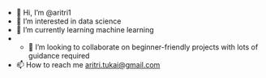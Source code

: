 - 👋 Hi, I’m @aritri1
- 👀 I’m interested in data science
- 🌱 I’m currently learning machine learning
- - 💞️ I’m looking to collaborate on beginner-friendly projects with lots of guidance required
- 📫 How to reach me aritri.tukai@gmail.com

<!---
aritri1/aritri1 is a ✨ special ✨ repository because its `README.md` (this file) appears on your GitHub profile.
You can click the Preview link to take a look at your changes.
--->
